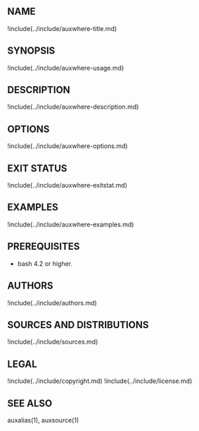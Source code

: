 ## NAME

!include(../include/auxwhere-title.md)

## SYNOPSIS

!include(../include/auxwhere-usage.md)

## DESCRIPTION

!include(../include/auxwhere-description.md)

## OPTIONS

!include(../include/auxwhere-options.md)

## EXIT STATUS

!include(../include/auxwhere-exitstat.md)

## EXAMPLES

!include(../include/auxwhere-examples.md)

## PREREQUISITES

* bash 4.2 or higher.

## AUTHORS

!include(../include/authors.md)

## SOURCES AND DISTRIBUTIONS

!include(../include/sources.md)

## LEGAL

!include(../include/copyright.md)
!include(../include/license.md)

## SEE ALSO

auxalias(1), auxsource(1)
